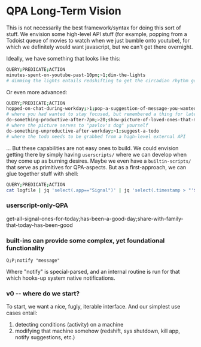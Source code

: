 # QPA Long-Term Vision
This is not necessarily the best framework/syntax for doing this sort of stuff. We envision some high-level API stuff (for example, popping from a Todoist queue of movies to watch when we just bumble onto youtube), for which we definitely would want javascript, but we can't get there overnight. 

Ideally, we have something that looks like this:

```sh
QUERY;PREDICATE;ACTION
minutes-spent-on-youtube-past-10pm;>1;dim-the-lights
# dimming the lights entails redshifting to get the circadian rhythm going
```

Or even more advanced:
```sh
QUERY;PREDICATE;ACTION
hopped-on-chat-during-workday;>1;pop-a-suggestion-of-message-you-wanted-to-send
# where you had wanted to stay focused, but remembered a thing for later
do-something-productive-after-7pm;>20;show-picture-of-loved-ones-that-makes-you-happy
# where the picture serves to "pavlov's dog" yourself
do-something-unproductive-after-workday;>1;suggest-a-todo
# where the todo needs to be grabbed from a high-level external API
```

... But these capabilities are not easy ones to build. We could envision getting there by simply having `userscripts/` where we can develop when they come up as burning desires. Maybe we even have a `builtin-scripts/` that serve as primitives for QPA-aspects. But as a first-approach, we can glue together stuff with shell:

```sh
QUERY;PREDICATE;ACTION
cat logfile | jq 'select(.app=="Signal")' | jq 'select(.timestamp > "'$(date +%Y-%m-%d)'")' | jq -s length;1===1;echo do nothing
```

### userscript-only-QPA
get-all-signal-ones-for-today;has-been-a-good-day;share-with-family-that-today-has-been-good

### built-ins can provide some complex, yet foundational functionality

```
Q;P;notify "message"
```

Where "notify" is special-parsed, and an internal routine is run for that which hooks-up system native notifications.

### v0 -- where do we start?

To start, we want a nice, fugly, iterable interface. And our simplest use cases entail:
1. detecting conditions (activity) on a machine
2. modifying that machine somehow (redshift, sys shutdown, kill app, notify suggestions, etc.)


